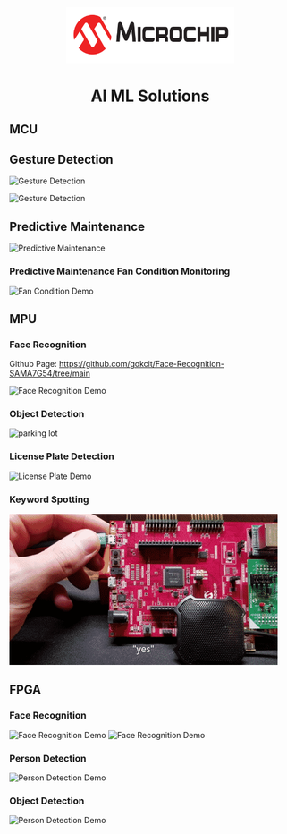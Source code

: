 <p align="center">
  <img src="https://github.com/MicrochipTech/AI-ML-Solutions/blob/main/logo-mchp.png" alt="Logo" width="300" height="100">
</p>

<h1 align="center">AI ML Solutions</h1>

## MCU

## Gesture Detection
![Gesture Detection](https://github.com/MicrochipTech/ml-samd21-iot-mplabml-gestures-demo/blob/main/assets/gestures-with-dashboard.gif)


![Gesture Detection](https://github.com/gokcit/AI-ML-Solutions/blob/main/roboticarm.gif)
## Predictive Maintenance
![Predictive Maintenance](https://github.com/MicrochipTech/ml-dsPIC33CK-Predictive-Maintenance-in-Motor-Control-Applications/blob/main/assets/PredictiveMaintananceDemo.gif)

### Predictive Maintenance Fan Condition Monitoring
![Fan Condition Demo](https://github.com/MicrochipTech/ml-samd21-iot-sensiml-fan-condition-demo/blob/main/assets/fandemo.gif)
## MPU

### Face Recognition

Github Page: https://github.com/gokcit/Face-Recognition-SAMA7G54/tree/main

![Face Recognition Demo](https://github.com/gokcit/Face-Recognition-SAMA7G54-/blob/main/Smart%20Door%20Lock%20Demo%20SPS%202023%20%23shorts.gif)

### Object Detection
![parking lot](https://github.com/MicrochipTech/AI-ML-Solutions/blob/main/parking%20lot.gif)

### License Plate Detection
![License Plate Demo](https://github.com/gokcit/AI-ML-Solutions/blob/main/licenseplate.gif)

### Keyword Spotting
![Keyword Spotting](https://github.com/MicrochipTech/ml-same54-cult-wm8904-edgeimpulse-kws-demo/blob/main/assets/keywords-with-edge-impulse.gif)

## FPGA
### Face Recognition
![Face Recognition Demo](https://github.com/gokcit/AI-ML-Solutions/blob/main/fpga-demo.gif)
![Face Recognition Demo](https://github.com/gokcit/AI-ML-Solutions/blob/main/face-recognition-fpga.gif)
### Person Detection
![Person Detection Demo](https://github.com/gokcit/AI-ML-Solutions/blob/main/fpga-demo-person-detection.gif)
### Object Detection
![Person Detection Demo](https://github.com/gokcit/AI-ML-Solutions/blob/main/fpga-vectoblox.gif)
